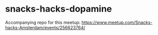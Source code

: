 # snacks-hacks-dopamine
Accompanying repo for this meetup: https://www.meetup.com/Snacks-hacks-Amsterdam/events/256623764/
